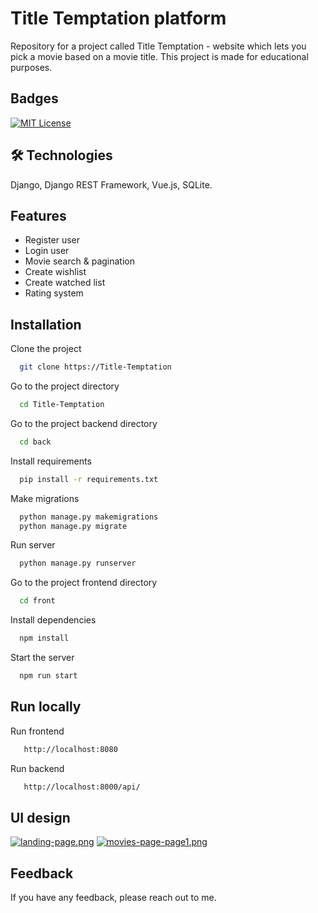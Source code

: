 
# Title Temptation platform

Repository for a project called Title Temptation - website which lets you pick a movie based
on a movie title. This project is made for educational purposes.

## Badges

[![MIT License](https://img.shields.io/badge/License-MIT-green.svg)](https://choosealicense.com/licenses/mit/)


## 🛠 Technologies 
Django, Django REST Framework, Vue.js, SQLite.



## Features

- Register user 
- Login user
- Movie search & pagination
- Create wishlist
- Create watched list
- Rating system


## Installation

Clone the project

```bash
  git clone https://Title-Temptation
```

Go to the project directory

```bash
  cd Title-Temptation
```

Go to the project backend directory

```bash
  cd back
```

Install requirements

```bash
  pip install -r requirements.txt
```

Make migrations

```bash
  python manage.py makemigrations
  python manage.py migrate
```

Run server

```bash
  python manage.py runserver
```

Go to the project frontend directory

```bash
  cd front
```

Install dependencies

```bash
  npm install
```

Start the server

```bash
  npm run start
```


## Run locally

Run frontend

```bash
   http://localhost:8080
```

Run backend

```bash
   http://localhost:8000/api/
```

## UI design

[![landing-page.png](https://i.postimg.cc/LXMpKb7M/landing-page.png)](https://postimg.cc/kVwZWfqj)
[![movies-page-page1.png](https://i.postimg.cc/HLn2WYqw/movies-page-page1.png)](https://postimg.cc/943TJhF0)


## Feedback

If you have any feedback, please reach out to me.

